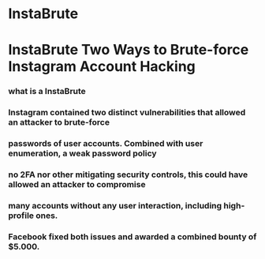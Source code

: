 # InstaBrute
# InstaBrute Two Ways to Brute-force Instagram Account Hacking

### what is a InstaBrute

### Instagram contained two distinct vulnerabilities that allowed an attacker to brute-force
### passwords of user accounts. Combined with user enumeration, a weak password policy
### no 2FA nor other mitigating security controls, this could have allowed an attacker to compromise 
### many accounts without any user interaction, including high-profile ones. 
### Facebook fixed both issues and awarded a combined bounty of $5.000.



